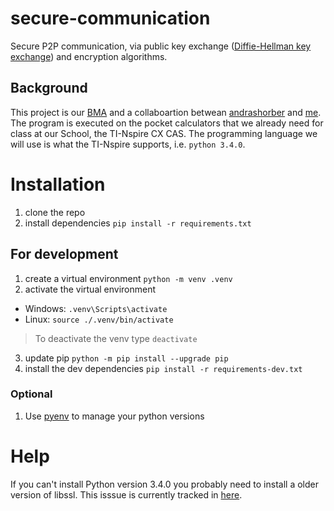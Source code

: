 # secure-communication
Secure P2P communication, via public key exchange ([Diffie-Hellman key exchange](https://en.wikipedia.org/wiki/Diffie%E2%80%93Hellman_key_exchange)) and encryption algorithms.

## Background
This project is our [BMA](https://www.bms-zuerich.ch/schule/aktivitaeten/berufsmaturitaetsarbeiten) and a collaboartion betwean [andrashorber](https://github.com/andrashorber) and [me](https://github.com/tillstud).
The program is executed on the pocket calculators that we already need for class at our School, the TI-Nspire CX CAS.
The programming language we will use is what the TI-Nspire supports, i.e. `python 3.4.0`.

# Installation
1. clone the repo
2. install dependencies
`pip install -r requirements.txt`

## For development
1. create a virtual environment
`python -m venv .venv`
2. activate the virtual environment
- Windows: `.venv\Scripts\activate`
- Linux: `source ./.venv/bin/activate`
> To deactivate the venv type `deactivate`
3. update pip
`python -m pip install --upgrade pip`
4. install the dev dependencies
`pip install -r requirements-dev.txt`

### Optional
1. Use [pyenv](https://github.com/pyenv/pyenv) to manage your python versions


# Help
If you can't install Python version 3.4.0 you probably need to install a older version of libssl.
This isssue is currently tracked in [here](https://github.com/pyenv/pyenv/issues/945).
